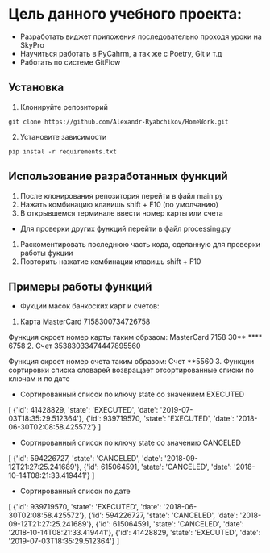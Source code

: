 # Цель данного учебного проекта:
- Разработать виджет приложения последовательно проходя уроки на SkyPro
- Научиться работать в PyCahrm, а так же с Poetry, Git и т.д
- Работать по системе GitFlow

## Установка 
1. Клонируйте репозиторий 
```commandline
git clone https://github.com/Alexandr-Ryabchikov/HomeWork.git
```
2. Установите зависимости 
```commandline
pip instal -r requirements.txt

```
## Использование разработанных функций
1. После клонирования репозитория перейти в файл main.py
2. Нажать комбинацию клавишь shift + F10 (по умолчанию)
3. В открывшемся терминале ввести номер карты или счета
- Для проверки других функций перейти в файл processing.py
1. Раскоментировать последнюю часть кода, сделанную для проверки работы фукции
2. Повторить нажатие комбинации клавишь shift + F10 

## Примеры работы функций 
- Фукции масок банкоских карт и счетов:
1. Карта MasterCard 7158300734726758

Функция скроет номер карты таким обрзаом: MasterCard 7158 30** **** 6758
2. Счет 35383033474447895560

Функция скроет номер счета таким образом: Счет **5560
3. Функции сортировки списка словарей возвращает отсортированные списки по ключам и по дате

- Сортированный список по ключу state со значением EXECUTED

[
{'id': 41428829, 'state': 'EXECUTED', 'date': '2019-07-03T18:35:29.512364'}, 
{'id': 939719570, 'state': 'EXECUTED', 'date': '2018-06-30T02:08:58.425572'}
]
- Сортированный список по ключу state со значению CANCELED

[
{'id': 594226727, 'state': 'CANCELED', 'date': '2018-09-12T21:27:25.241689'}, 
{'id': 615064591, 'state': 'CANCELED', 'date': '2018-10-14T08:21:33.419441'}
]
- Сортированный список по дате

[
{'id': 939719570, 'state': 'EXECUTED', 'date': '2018-06-30T02:08:58.425572'}, 
{'id': 594226727, 'state': 'CANCELED', 'date': '2018-09-12T21:27:25.241689'}, 
{'id': 615064591, 'state': 'CANCELED', 'date': '2018-10-14T08:21:33.419441'}, 
{'id': 41428829, 'state': 'EXECUTED', 'date': '2019-07-03T18:35:29.512364'}
]